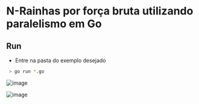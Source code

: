# N-Rainhas por força bruta utilizando paralelismo em Go

## Run
   - Entre na pasta do exemplo desejado
   ``` bash
    > go run *.go
  ```



![image](https://user-images.githubusercontent.com/29967726/49107174-2969f600-f26c-11e8-9b2e-90efff3eddc3.png)

![image](https://user-images.githubusercontent.com/29967726/49107546-27546700-f26d-11e8-8ea8-a53ace178e33.png)
